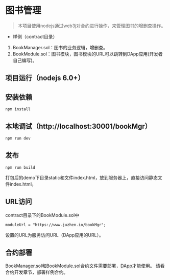 # 图书管理
> 本项目使用nodejs通过web3j对合约进行操作，来管理图书的增删查操作。

* 样例（contract目录）
1. BookManager.sol：图书的业务逻辑，增删查。
2. BookModule.sol：图书模块，图书模块的URL可以跳转到DApp应用(开发者自己编写)。

## 项目运行（nodejs 6.0+）

## 安装依赖
```
npm install
```
## 本地调试（http://localhost:30001/bookMgr）
```shell
npm run dev
```

## 发布
```shell
npm run build
```
打包后的demo下目录static和文件index.html，放到服务器上，直接访问静态文件index.html。

## URL访问
contract目录下的BookModule.sol中
```
moduleUrl = "https://www.juzhen.io/bookMgr";
```
设置的URL为服务访问URL（DApp应用的URL）。

## 合约部署
BookManager.sol和BookModule.sol合约文件需要部署，DApp才能使用。
请看合约开发章节，部署样例合约。

